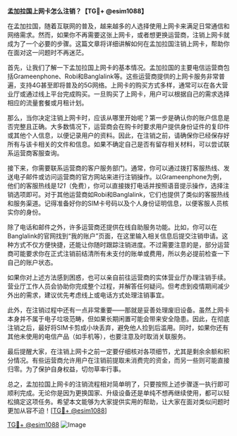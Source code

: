 **孟加拉国上网卡怎么注销？【TG💪+ @esim1088】**

在孟加拉国，随着互联网的普及，越来越多的人选择使用上网卡来满足日常通信和网络需求。然而，如果你不再需要这张上网卡，或者想更换运营商，注销上网卡就成为了一个必要的步骤。这篇文章将详细讲解如何在孟加拉国注销上网卡，帮助你在面对这一问题时不再迷茫。

首先，让我们了解一下孟加拉国上网卡的基本情况。孟加拉国的主要电信运营商包括Grameenphone、Robi和Banglalink等。这些运营商提供的上网卡服务非常普遍，支持4G甚至即将普及的5G网络。上网卡的购买方式多样，通常可以在各大营业厅或通过线上平台完成购买。一旦购买了上网卡，用户可以根据自己的需求选择相应的流量套餐或月租计划。

那么，当你决定注销上网卡时，应该从哪里开始呢？第一步是确认你的账户信息是否完整且正确。大多数情况下，运营商会在购卡时要求用户提供身份证件的复印件或其他个人信息，以便记录用户的资料。因此，在注销之前，请确保你已经保存好所有与该卡相关的文件和信息。如果不确定自己是否有留存相关材料，可以尝试联系运营商客服查询。

接下来，你需要联系运营商的客户服务部门。通常，你可以通过拨打客服热线、发送电子邮件或访问运营商的官方网站来进行注销操作。以Grameenphone为例，他们的客服热线是*121*（免费），你可以直接拨打电话并按照语音提示操作，选择注销选项即可。对于其他运营商如Robi和Banglalink，它们也提供了类似的客服热线和服务渠道。记得准备好你的SIM卡号码以及个人身份证明信息，以便客服人员核实你的身份。

除了电话和邮件之外，许多运营商还提供在线自助服务功能。比如，你可以在Banglalink的官网找到“我的账户”页面，在这里输入相关信息后提交注销申请。这种方式不仅方便快捷，还能让你随时跟踪注销进度。不过需要注意的是，部分运营商可能要求你在正式注销前结清所有未支付的账单或费用，所以务必提前检查一下自己的账户状态。

如果你对上述方法感到困惑，也可以亲自前往运营商的实体营业厅办理注销手续。营业厅工作人员会协助你完成整个过程，并解答任何疑问。但考虑到疫情期间减少外出的需求，建议优先考虑线上或电话方式处理注销事宜。

此外，在注销过程中还有一点非常重要——那就是妥善处理废旧设备。虽然上网卡本身并不属于电子垃圾范畴，但如果长期闲置可能会带来安全隐患。因此，在彻底注销之后，最好将SIM卡剪成小块丢弃，避免他人捡到后滥用。同时，如果你还有其他未使用的电信产品（如手机等），也要注意及时取消关联服务。

最后提醒大家，在注销上网卡之前一定要仔细核对各项细节，尤其是剩余余额和积分情况。有些运营商允许用户在注销前提取未消费完的资金，而另一些则可能直接归零。为了保护自身权益，切勿草率行事。

总之，孟加拉国上网卡的注销流程相对简单明了，只要按照上述步骤逐一执行即可顺利完成。无论你是因为更换国家、升级设备还是单纯不想再继续使用，都可以轻松搞定这项任务。希望本文能够为大家提供实用的帮助，让大家在面对类似问题时更加从容不迫！[[TG💪+ @esim1088](https://t.me/s/esim1088)]

[TG💪+ @esim1088](https://t.me/s/esim1088) ![Image](https://i.postimg.cc/4NQfJmqS/Snipaste-2025-05-13-00-14-12.png)